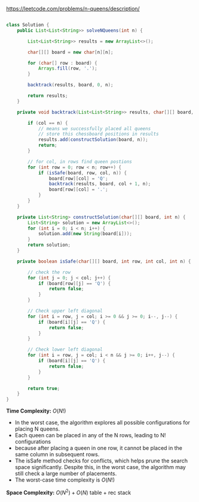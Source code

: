 https://leetcode.com/problems/n-queens/description/


```java

class Solution {
    public List<List<String>> solveNQueens(int n) {

        List<List<String>> results = new ArrayList<>();

        char[][] board = new char[n][n];

        for (char[] row : board) {
            Arrays.fill(row, '.');
        }

        backtrack(results, board, 0, n);

        return results;
    }

    private void backtrack(List<List<String>> results, char[][] board, int col, int n) {

        if (col == n) {
            // means we successfully placed all queens
            // store this chessboard positions in results
            results.add(constructSolution(board, n));
            return;
        }

        // for col, in rows find queen postions
        for (int row = 0; row < n; row++) {
            if (isSafe(board, row, col, n)) {
                board[row][col] = 'Q';
                backtrack(results, board, col + 1, n);
                board[row][col] = '.';
            }
        }
    }

    private List<String> constructSolution(char[][] board, int n) {
        List<String> solution = new ArrayList<>();
        for (int i = 0; i < n; i++) {
            solution.add(new String(board[i]));
        }
        return solution;
    }

    private boolean isSafe(char[][] board, int row, int col, int n) {

        // check the row
        for (int j = 0; j < col; j++) {
            if (board[row][j] == 'Q') {
                return false;
            }
        }

        // Check upper left diagonal
        for (int i = row, j = col; i >= 0 && j >= 0; i--, j--) {
            if (board[i][j] == 'Q') {
                return false;
            }
        }

        // Check lower left diagonal
        for (int i = row, j = col; i < n && j >= 0; i++, j--) {
            if (board[i][j] == 'Q') {
                return false;
            }
        }

        return true;
    }
}
```

**Time Complexity:** $O(N!)$

* In the worst case, the algorithm explores all possible configurations for placing N queens.
* Each queen can be placed in any of the N rows, leading to N! configurations
* because after placing a queen in one row, it cannot be placed in the same column in subsequent rows.
* The isSafe method checks for conflicts, which helps prune the search space significantly. Despite this, in the worst case, the algorithm may still check a large number of placements.
* The worst-case time complexity is $O(N!)$

**Space Complexity:** $O(N^2) + O(N)$ table + rec stack